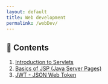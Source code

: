 ```yaml
---
layout: default
title: Web development
permalink: /webDev/
---
```

## 📝 Contents
1. [Introduction to Servlets](servlet.md)
2. [Basics of JSP (Java Server Pages)](jsp.md)
3. [JWT - JSON Web Token](jwt.md)

